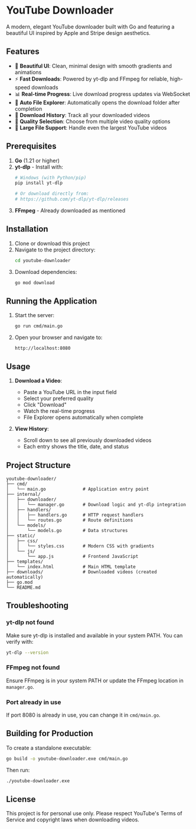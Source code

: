 # YouTube Downloader

A modern, elegant YouTube downloader built with Go and featuring a beautiful UI inspired by Apple and Stripe design aesthetics.

## Features

- 🎨 **Beautiful UI**: Clean, minimal design with smooth gradients and animations
- ⚡ **Fast Downloads**: Powered by yt-dlp and FFmpeg for reliable, high-speed downloads
- 📊 **Real-time Progress**: Live download progress updates via WebSocket
- 📁 **Auto File Explorer**: Automatically opens the download folder after completion
- 📜 **Download History**: Track all your downloaded videos
- 🎯 **Quality Selection**: Choose from multiple video quality options
- 🚀 **Large File Support**: Handle even the largest YouTube videos

## Prerequisites

1. **Go** (1.21 or higher)
2. **yt-dlp** - Install with:
   ```bash
   # Windows (with Python/pip)
   pip install yt-dlp
   
   # Or download directly from:
   # https://github.com/yt-dlp/yt-dlp/releases
   ```
3. **FFmpeg** - Already downloaded as mentioned

## Installation

1. Clone or download this project
2. Navigate to the project directory:
   ```bash
   cd youtube-downloader
   ```
3. Download dependencies:
   ```bash
   go mod download
   ```

## Running the Application

1. Start the server:
   ```bash
   go run cmd/main.go
   ```

2. Open your browser and navigate to:
   ```
   http://localhost:8080
   ```

## Usage

1. **Download a Video**:
   - Paste a YouTube URL in the input field
   - Select your preferred quality
   - Click "Download"
   - Watch the real-time progress
   - File Explorer opens automatically when complete

2. **View History**:
   - Scroll down to see all previously downloaded videos
   - Each entry shows the title, date, and status

## Project Structure

```
youtube-downloader/
├── cmd/
│   └── main.go              # Application entry point
├── internal/
│   ├── downloader/
│   │   └── manager.go       # Download logic and yt-dlp integration
│   ├── handlers/
│   │   ├── handlers.go      # HTTP request handlers
│   │   └── routes.go        # Route definitions
│   └── models/
│       └── models.go        # Data structures
├── static/
│   ├── css/
│   │   └── styles.css       # Modern CSS with gradients
│   └── js/
│       └── app.js           # Frontend JavaScript
├── templates/
│   └── index.html           # Main HTML template
├── downloads/               # Downloaded videos (created automatically)
├── go.mod
└── README.md
```

## Troubleshooting

### yt-dlp not found
Make sure yt-dlp is installed and available in your system PATH. You can verify with:
```bash
yt-dlp --version
```

### FFmpeg not found
Ensure FFmpeg is in your system PATH or update the FFmpeg location in `manager.go`.

### Port already in use
If port 8080 is already in use, you can change it in `cmd/main.go`.

## Building for Production

To create a standalone executable:
```bash
go build -o youtube-downloader.exe cmd/main.go
```

Then run:
```bash
./youtube-downloader.exe
```

## License

This project is for personal use only. Please respect YouTube's Terms of Service and copyright laws when downloading videos.